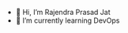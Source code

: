 - 👋 Hi, I’m Rajendra Prasad Jat
- 🌱 I’m currently learning DevOps

<!---
rajendra-techahead/rajendra-techahead is a ✨ special ✨ repository because its `README.md` (this file) appears on your GitHub profile.
You can click the Preview link to take a look at your changes.
--->
